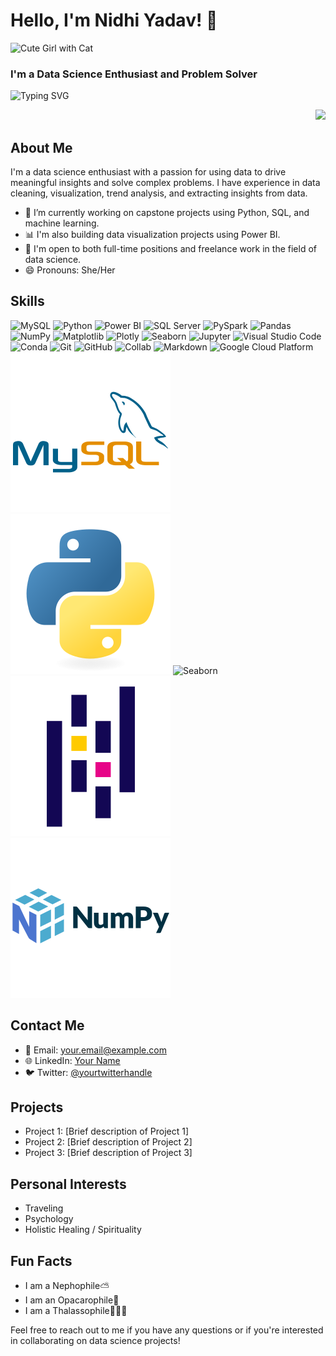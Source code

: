 # Hello, I'm Nidhi Yadav! 👋

![Cute Girl with Cat](https://cdni.iconscout.com/illustration/premium/thumb/woman-working-from-home-6607088-5517909.png)

### I'm a Data Science Enthusiast and Problem Solver

![Typing SVG](https://readme-typing-svg.demolab.com?font=Fira+Code&weight=200&size=17&duration=2000&pause=1000&color=1BD5F7&center=true&vCenter=true&repeat=false&width=396&lines=I'm+Data+Enthusiast+and+Problem+Solver%F0%9F%91%8B)

<p align="right">
  <img src="https://gifscenter.com/wp-content/uploads/2017/05/Indian%20Flag%20waving%20animation%20free%20download.gif" width="30px"/>
</p>

## About Me

I'm a data science enthusiast with a passion for using data to drive meaningful insights and solve complex problems. I have experience in data cleaning, visualization, trend analysis, and extracting insights from data.

- 🔭 I’m currently working on capstone projects using Python, SQL, and machine learning.
- 📊 I'm also building data visualization projects using Power BI.
- 💼 I'm open to both full-time positions and freelance work in the field of data science.
- 😄 Pronouns: She/Her

## Skills

![MySQL](https://img.shields.io/badge/mysql-%2300f.svg?style=for-the-badge&logo=mysql&logoColor=white) 
![Python](https://img.shields.io/badge/python%20-%2314354C.svg?&style=for-the-badge&logo=python&logoColor=white) 
![Power BI](https://img.shields.io/badge/powerbi-%23121011.svg?style=for-the-badge&logo=powerbi&logoColor=yellow) 
![SQL Server](https://img.shields.io/badge/SQL%20Server-%23CC2927?style=for-the-badge&logo=Microsoft%20SQL%20Server&logoColor=white)
![PySpark](https://img.shields.io/badge/PySpark-%23E25A1C?style=for-the-badge&logo=Apache%20Spark&logoColor=white)
![Pandas](https://img.shields.io/badge/pandas%20-%23150458.svg?&style=for-the-badge&logo=pandas&logoColor=white) 
![NumPy](https://img.shields.io/badge/numpy-%23013243.svg?style=for-the-badge&logo=numpy&logoColor=white)
![Matplotlib](https://img.shields.io/badge/Matplotlib-%23ffffff.svg?style=for-the-badge&logo=Matplotlib&logoColor=black) 
![Plotly](https://img.shields.io/badge/Plotly-%233F4F75.svg?style=for-the-badge&logo=plotly&logoColor=white)
![Seaborn](https://img.shields.io/badge/Seaborn-%238FB9A8?style=for-the-badge&logo=Python&logoColor=white)
![Jupyter](https://img.shields.io/badge/Jupyter%20-%23F37626.svg?&style=for-the-badge&logo=Jupyter&logoColor=white)
![Visual Studio Code](https://img.shields.io/badge/Visual%20Studio%20Code-0078d7.svg?style=for-the-badge&logo=visual-studio-code&logoColor=white)
![Conda](https://img.shields.io/badge/conda%20-%2342B029.svg?&style=for-the-badge&logo=anaconda&logoColor=white) 
![Git](https://img.shields.io/badge/git%20-%23F05033.svg?&style=for-the-badge&logo=git&logoColor=black) 
![GitHub](https://img.shields.io/badge/github-%23121011.svg?style=for-the-badge&logo=github&logoColor=white)
![Collab](https://img.shields.io/badge/Google%20Colaboratory-%23F37626.svg?&style=for-the-badge&logo=Google-Colab&logoColor=black)
![Markdown](https://img.shields.io/badge/markdown-%23000000.svg?style=for-the-badge&logo=markdown&logoColor=white)
![Google Cloud Platform](https://www.vectorlogo.zone/logos/google_cloud/google_cloud-icon.svg)
![MySQL](https://raw.githubusercontent.com/devicons/devicon/master/icons/mysql/mysql-original-wordmark.svg)
![Python](https://raw.githubusercontent.com/devicons/devicon/master/icons/python/python-original.svg)
![Seaborn](https://seaborn.pydata.org/_images/logo-mark-lightbg.svg)
![Pandas](https://raw.githubusercontent.com/devicons/devicon/master/icons/pandas/pandas-original.svg)
![NumPy](https://raw.githubusercontent.com/devicons/devicon/master/icons/numpy/numpy-original-wordmark.svg)



## Contact Me

- 📧 Email: your.email@example.com
- 🌐 LinkedIn: [Your Name](https://www.linkedin.com/in/yourname)
- 🐦 Twitter: [@yourtwitterhandle](https://twitter.com/yourtwitterhandle)

## Projects

- Project 1: [Brief description of Project 1]
- Project 2: [Brief description of Project 2]
- Project 3: [Brief description of Project 3]

## Personal Interests

- Traveling
- Psychology
- Holistic Healing / Spirituality

## Fun Facts

- I am a Nephophile⛅
- I am an Opacarophile🌇
- I am a Thalassophile🏄🏾‍♂️

Feel free to reach out to me if you have any questions or if you're interested in collaborating on data science projects!

